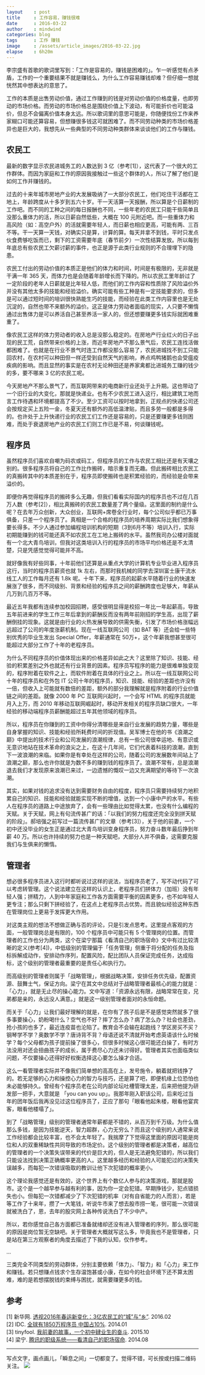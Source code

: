 ```yaml
---
layout    : post
title     : 工作容易，赚钱很难
date      : 2016-03-22
author    : mindwind
categories: blog
tags      : 工作 赚钱
image     : /assets/article_images/2016-03-22.jpg
elapse    : 6h20m
---
```



李宗盛有首歌的歌词里写到：「工作是容易的，赚钱是困难的」。乍一听感觉有点矛盾，工作的一个重要结果不就是赚钱么，为什么工作容易赚钱却难？但仔细一想就恍然其中想表达的意思了。

工作的本质是出售劳动价值，通过工作赚到的钱是对劳动价值的价格度量，也即劳动的市场价格。而劳动的市场价格总是围绕价值上下波动，有可能折价也可能溢价，但总不会偏离价值本身太远。所以歌词里的意思可能是，你随便找份工作来养家糊口可能还算容易，但想赚很多钱这可就困难了。而不同劳动种类的市场价格差异也是巨大的，我想先从一些典型的不同劳动种类群体来谈谈他们的工作与赚钱。


## 农民工
最新的数字显示农民进城务工的人数达到 3 亿（参考[1]），这代表了一个很大的工作群体。而因为家庭和工作的原因我接触过一些这个群体的人，所以了解了他们是如何工作并赚钱的。

过去的十来年城市房地产业的大发展吸纳了一大部分农民工，他们吃住干活都在工地上，年龄跨度从十多岁到五六十岁。干一天活算一天报酬，所以算是个日薪制的工作吧。而不同的工种之间的每日报酬也不同，一些年老的农民工只能干些简单且没那么重体力的活，所以日薪自然低些，大概在 100 元附近吧。而一些重体力和高风险（如：高空户外）的活就需要年轻人，而日薪也相应更高，可能有两、三百不等。干一天算一天钱，对确实只是算，计算的算。每天并拿不到钱，平时只发点伙食费够吃饭而已，剩下的工资需要年底（春节前夕）一次性结算发放。所以每到年底总有些农民工欠薪讨薪的事件，也正是源于此类行业规则的不合理埋下的隐患。

农民工付出的劳动价值的本质正是他们的体力和时间，时间是有极限的，无非就是干满一年 365 天，而体力也是会随着年龄增长而下降的。所以农民工里年龄过了一定阶段的老年人日薪就是比年轻人低，而他们的工作内容和性质除了风险溢价外并没有其他太多的技能和经验溢价。确实可能有些工种是有一定技能要求的，但多是可以通过短时间的培训很快熟能生巧的技能，而经验在此类工作内容里也是无处沉淀的，自然也带不来额外的溢价。这正是体力劳动者面临的现实，人只要不懒惰通过出售体力是可以养活自己甚至养活一家人的，但还想要赚更多钱实际就困难重重了。

像农民工这样的体力劳动者的收入总是没那么稳定的。在房地产行业红火的日子出现的民工荒，自然带来价格的上涨，而近年房地产不那么景气后，农民工连找活做都困难了。也就是在行业不景气时连工作都没那么容易了，农民进城找不到工只能回农村，在农村可以种田但一样还受到自然天气的影响，养点鸡鸭猪鹅也会受瘟疫疾病的影响。而且显然的事实是在农村无论种田还是养家禽都比进城务工赚的钱少的多，要不哪来 3 亿的农民工呢。

今天房地产不那么景气了，而互联网带来的电商新行业还处于上升期。这也带动了一个旧行业的大变化，那就是快递业。也有不少农民工进入这行，相比建筑工地而言工作待遇和环境都提高了不少。至少工资可以按时地拿到，正规点的快递公司还会按规定买上五险一金，冬夏天还有额外的高低温津贴，而且多劳一般都是多得的。也许处于上升快递行业的农民工们工作还是容易的，只是还要赚更多钱则困难，而处于衰退房地产业的农民工们则工作已是不易，何谈赚钱呢。


## 程序员
虽然程序员们喜欢自嘲为码农或码工，但程序员的工作与农民工相比还是有天壤之别的。很多程序员将自己的工作比作搬砖，暗示重复而无趣。但此搬砖相比农民工的真搬砖其中的本质差别在于，程序员即使搬砖也是积累经验的，而经验是会带来溢价的。

即便你再觉得程序员的搬砖多么无趣，但我们看看实际国内的程序员也不过在几百万人数（参考[2]），相比真搬砖的农民工数量差了两个量级。这里面的制约是什么呢？在去年万众创新，大众创业，互联网+席卷全行业时，每个公司似乎都已万事俱备，只差一个程序员了。真相是一个合格的程序员的培养周期实际比我们想象得要长得多。不少人通过参加编程培训机构的短期（3到6月不等）培训入行，实际初期能赚到的钱可能还真不如农民工在工地上搬砖的水平。虽然我司办公楼对面就有一个北大青鸟培训，但我对这类培训入行的程序员的市场平均价格还是不太清楚，只是凭感觉觉得可能并不高。

就好像我有好些同事，十年前他们还算是从重点大学的计算机专业毕业进入程序员这行，当时的程序员薪资也就 1k 左右，而那时我机械的同学去深圳富士康干流水线工人的工作每月还有 1.8k 呢。十年下来，程序员的起薪水平随着行业的快速发展涨了很多，而不同级别、背景和经验的程序员之间的薪酬跨度也足够大，年薪从几万到几百万不等。

最近五年我都有连续参加校园招聘，感受很明显得是校招一年比一年起薪高，导致五年前进来的学生工作三年后拿到的薪酬反而没有两年前刚招的学生高，出现了薪酬倒挂的现象。这就是由行业的火热发展导致的供需失衡，引发了市场价格涨幅远远超过了公司的年度涨薪机制。现在一线互联网公司（如 BAT 等）还会给一些特别优秀的毕业生发出 Special Offer，年薪通常在 50万+，这个年薪我想甚至很可能超过大部分工作了十年的老程序员。

为什么不同程序员的价值体现出来的价格差异如此之大？这里除了知识、技能、经验的积累差别之外也就还有行业背景的因素。程序员写程序的能力是很难单独变现的，程序附着在软件之上，而软件附着在具体的行业之上。所以在一线互联网公司十年的程序员和在外包 IT 公司十年的程序员，知识、技能、经验的差距也许没有一倍，但收入上可能就有数倍的差距，额外的部分我理解就是程序附着的行业价值链之间的差距。就像 2000 年 PC 互联网兴起时，一个会写 HTML 的程序员就能月入上万，而 2010 年移动互联网崛起时，移动开发相关的程序员缺口很大，一年经验的移动端程序员薪酬能超过五年其他领域的程序员。

所以，程序员在你赚到的工资中你得分清哪些是来自行业发展的趋势力量，哪些是自身掌握的知识、技能和经验所耗费时间的折现值。吴军博士在他的书《浪潮之巅》中提出的技术行业和公司发展的浪潮规律，总有一些公司很幸运地、有意识或无意识地站在技术革命的浪尖之上，在这十几年间，它们代表着科技的浪潮，直到下一波浪潮的来临。如果你是有幸处在这样的公司，随着公司的发展数年间站上了浪潮之巅，那么也许你就是为数不多的赚到钱的程序员了。浪潮不常有，总是浪潮退去我们才发现原来浪潮已来过，一边遗憾的慨叹一边又充满期望的等待下一次浪潮。

其实，如果对钱的追求没有达到需要财务自由的程度，程序员只需要持续努力地积累自己的知识、技能和经验就能实现不断的增值，达到一个小康中产的水平。有些人在程序员的道路上中途放弃了，会有一些理由比如觉得太累，也没有什么编程的天赋。关于天赋，网上有句流传甚广的话：「以我们的努力程度还完全没到拼天赋的阶段」。郝培强之前写过一篇流传甚广的文章（参考[3]），关于他的前妻，一个初中还没毕业的女生正是通过北大青鸟培训变身程序员，努力奋斗数年最后挣到年薪 40 万。所以也许持续的努力也是一种天赋吧，大部分人并不俱备，这需要克服我们与生俱来的懒惰。


## 管理者
想必很多程序员进入这行时都听说过这样的说法，当程序员老了，写不动代码了可以考虑转管理。这个说法建立在这样的认识上，老程序员们拼体力（加班）没有年轻人强；拼精力，人到中年家庭和工作各方面需要平衡的因素更多，也不如年轻人更专注；那么只剩下拼经验了，在这点上老程序员占优势。而且貌似经验这种东西在管理岗位上更易于发挥更大作用。

对这类主观的想法不想做正确与否的评论，只是引发点思考。这里提点客观的方面，一般管理岗总是有限的，100 个程序员中可能只有 5 个管理岗的位置。而管理者的工作也分为两类，这个在梁宁那篇《看清自己的职场宿命》文中有过比较清晰的定义(参考[4])，中低级别的管理偏于「任务管理」侧重于将分配的任务及指标拆解成动作，安排动作序列，配置风险，配比团队人员保证完成任务，达成指标，这个级别的管理者最重要的是责任心和执行力。

而高级别的管理者则属于「战略管理」，根据战略决策，安排任务优先级，配置资源、鼓舞士气，保证方向。梁宁在其文中总结对于战略管理者最核心的能力就是：「心力」，就是无止尽的操心能力。文中写道：「资源永远有限，战略常常在变，兄弟都是亲的，永远没人满意。」就是这一级别管理者面对的永恒命题。

而关于「心力」让我们最好理解的就是，在你有了孩子后是不是感觉突然就多了很多事要操心，奶粉喝什么？空气也不好？摔了怎么办？病了怎么办？社会也差劲，抢小孩的也多了，最近连疫苗也沦陷了。教育会不会输在起跑线？学区房买不买？钢琴学不学？奥数学不学？唐诗背不背？母语还说不清就开始考虑英语该什么时候学？每个父母都为孩子提前操了很多心，但很多时候这心很可能还白操了，有时方法没用对还会扭曲孩子的成长，属于费尽心力还未讨得好。管理者其实也面临类似问题，不仅要操心还得好好权衡选择这心要怎么操才合适。

这么一看管理者实际并不像我们简单想的高高在上，发号施令，躺着就把钱挣了的。若无足够的心力和操控心力的智力与技巧，还是算了吧，即便机缘上位恐怕也未必能够持久。曾经有个程序员老在公司内部论坛吐槽管理太差，后来把他提为研发部一把手，大意就是 「you can you up」。我那年刚入职该公司，后来吃过当年的团年饭后我再没见过这位程序员了，正应了那句「眼看他起朱楼，眼看他宴宾客，眼看他楼塌了」。

到了「战略管理」级别的管理者通常年薪都是不错的，从百万到千万级。为什么值那么多钱，是因为技能逆天，智力超群，心力无穷么？而且这个级别的人通常来说工作经验都会比较丰富，也不会太年轻了。我揣摩了下觉得这里面的原因可能是岗位和人的双重稀缺性共同导致的市场定价。这个级别的管理者都是决策者，越高位的管理者的一个决策失误带来的代价是巨大的，但人是无法避免犯错的，所以我们只能设法找到决策正确概率更高的人。这里越多经历和经验的人可能犯过的决策失误越多，而每犯一次错误吸取的教训让他下次犯错的概率更小。

这个理论我感觉还是有效的，这个世界上有个数亿人参与的决策游戏，那就是股市。这个是一个越早参与越有利的事，因为你一定会犯错。早期挣钱少，犯点错损失也小。但每犯一次错都减少了下次犯错的机率（对有自省能力的人而言），若是等工作了十来年，攒了一大笔钱，听说牛市来了想去股市捞一笔，很可能一次错误就被洗白了，恩，去年的股灾网上各种传说洗白了不少中产。

所以，若你感觉自己各方面都已准备就绪却还没有进入管理者的序列，那么很可能的原因是岗位暂无空缺吧。关于管理者大概就写这么多，毕竟我也不是管理者，只是站在第三方观察者的角度去描述了下我的认知，仅作参考。

...

三类完全不同类型的劳动群体，分别主要依赖「体力」、「智力」和「心力」来工作和赚钱。若只想赚点钱求个生存温饱甚或小康，在如今的社会环境下还不算太困难，难的是若想摆脱钱的束缚与困扰，就需要赚更多的钱。


## 参考
[1] 新华网. [透视2016年春运新变化：3亿农民工的“城”与“乡”](http://news.xinhuanet.com/local/2016-02/09/c_128711019.htm). 2016.02  
[2] IDC. [全球有1850万程序员 中国占10%](http://tech.ifeng.com/it/detail_2014_01/06/32762698_0.shtml). 2014.01  
[3] tinyfool. [我前妻的故事，一个初中肄业生的奋斗](http://mp.weixin.qq.com/s?__biz=MjM5MjUwNzIyMA==&mid=400060668&idx=1&sn=9064cf2be8b99bdfb0fdf9eba157eaf6&scene=21). 2015.10  
[4] 梁宁. [腾讯的职级系统——看清自己的职场宿命](http://mp.weixin.qq.com/s?__biz=MjM5MjA4MjU4MQ==&mid=200790551&idx=1&sn=17cb243a839d12f19a997be4d2572537&scene=21). 2014.08

---

写点文字，画点画儿，「瞬息之间」一切都变了。觉得不错，可长按或扫描二维码关注。
![](/assets/images/qrcode_wechat_avatar.jpg)
